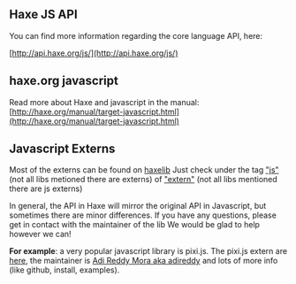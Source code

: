 ## Haxe JS API

You can find more information regarding the core language API, here:

[http://api.haxe.org/js/](http://api.haxe.org/js/)


## haxe.org javascript

Read more about Haxe and javascript in the manual:
[http://haxe.org/manual/target-javascript.html](http://haxe.org/manual/target-javascript.html)

## Javascript Externs

Most of the externs can be found on [haxelib](http://lib.haxe.org/)
Just check under the tag ["js"](http://lib.haxe.org/t/js/) (not all libs metioned there are externs) of ["extern"](http://lib.haxe.org/t/extern) (not all libs mentioned there are js externs)

In general, the API in Haxe will mirror the original API in Javascript, but sometimes there are minor differences. 
If you have any questions, please get in contact with the maintainer of the lib We would be glad to help however we can!

**For example**: a very popular javascript library is pixi.js.
The pixi.js extern are [here](http://lib.haxe.org/p/pixijs/), the maintainer is [Adi Reddy Mora aka adireddy](http://lib.haxe.org/u/adireddy) 
and lots of more info (like github, install, examples).